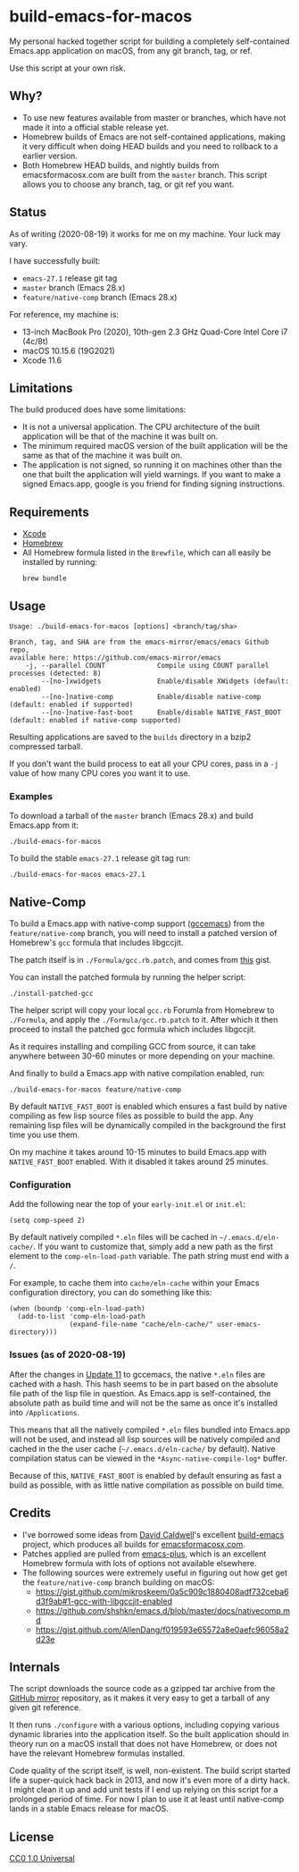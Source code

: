 # build-emacs-for-macos

My personal hacked together script for building a completely self-contained
Emacs.app application on macOS, from any git branch, tag, or ref.

Use this script at your own risk.

## Why?

- To use new features available from master or branches, which have not made it
  into a official stable release yet.
- Homebrew builds of Emacs are not self-contained applications, making it very
  difficult when doing HEAD builds and you need to rollback to a earlier
  version.
- Both Homebrew HEAD builds, and nightly builds from emacsformacosx.com are
  built from the `master` branch. This script allows you to choose any branch,
  tag, or git ref you want.

## Status

As of writing (2020-08-19) it works for me on my machine. Your luck may vary.

I have successfully built:

- `emacs-27.1` release git tag
- `master` branch (Emacs 28.x)
- `feature/native-comp` branch (Emacs 28.x)

For reference, my machine is:

- 13-inch MacBook Pro (2020), 10th-gen 2.3 GHz Quad-Core Intel Core i7 (4c/8t)
- macOS 10.15.6 (19G2021)
- Xcode 11.6

## Limitations

The build produced does have some limitations:

- It is not a universal application. The CPU architecture of the built
  application will be that of the machine it was built on.
- The minimum required macOS version of the built application will be the same
  as that of the machine it was built on.
- The application is not signed, so running it on machines other than the one
  that built the application will yield warnings. If you want to make a signed
  Emacs.app, google is you friend for finding signing instructions.

## Requirements

- [Xcode](https://apps.apple.com/gb/app/xcode/id497799835?mt=12)
- [Homebrew](https://brew.sh/)
- All Homebrew formula listed in the `Brewfile`, which can all easily be
  installed by running:
  ```
  brew bundle
  ```

## Usage

```
Usage: ./build-emacs-for-macos [options] <branch/tag/sha>

Branch, tag, and SHA are from the emacs-mirror/emacs/emacs Github repo,
available here: https://github.com/emacs-mirror/emacs
    -j, --parallel COUNT             Compile using COUNT parallel processes (detected: 8)
        --[no-]xwidgets              Enable/disable XWidgets (default: enabled)
        --[no-]native-comp           Enable/disable native-comp (default: enabled if supported)
        --[no-]native-fast-boot      Enable/disable NATIVE_FAST_BOOT (default: enabled if native-comp supported)
```

Resulting applications are saved to the `builds` directory in a bzip2 compressed
tarball.

If you don't want the build process to eat all your CPU cores, pass in a `-j`
value of how many CPU cores you want it to use.

### Examples

To download a tarball of the `master` branch (Emacs 28.x) and build Emacs.app
from it:

```
./build-emacs-for-macos
```

To build the stable `emacs-27.1` release git tag run:

```
./build-emacs-for-macos emacs-27.1
```

## Native-Comp

To build a Emacs.app with native-comp support
([gccemacs](https://akrl.sdf.org/gccemacs.html)) from the `feature/native-comp`
branch, you will need to install a patched version of Homebrew's `gcc` formula
that includes libgccjit.

The patch itself is in `./Formula/gcc.rb.patch`, and comes from
[this](https://gist.github.com/mikroskeem/0a5c909c1880408adf732ceba6d3f9ab#1-gcc-with-libgccjit-enabled)
gist.

You can install the patched formula by running the helper script:

```
./install-patched-gcc
```

The helper script will copy your local `gcc.rb` Forumla from Homebrew to
`./Formula`, and apply the `./Formula/gcc.rb.patch` to it. After which it then
proceed to install the patched gcc formula which includes libgccjit.

As it requires installing and compiling GCC from source, it can take anywhere
between 30-60 minutes or more depending on your machine.

And finally to build a Emacs.app with native compilation enabled, run:

```
./build-emacs-for-macos feature/native-comp
```

By default `NATIVE_FAST_BOOT` is enabled which ensures a fast build by native
compiling as few lisp source files as possible to build the app. Any remaining
lisp files will be dynamically compiled in the background the first time you use
them.

On my machine it takes around 10-15 minutes to build Emacs.app with
`NATIVE_FAST_BOOT` enabled. With it disabled it takes around 25 minutes.

### Configuration

Add the following near the top of your `early-init.el` or `init.el`:

```elisp
(setq comp-speed 2)
```

By default natively compiled `*.eln` files will be cached in
`~/.emacs.d/eln-cache/`. If you want to customize that, simply add a new path as
the first element to the `comp-eln-load-path` variable. The path string must end
with a `/`.

For example, to cache them into `cache/eln-cache` within your Emacs
configuration directory, you can do something like this:

```elisp
(when (boundp 'comp-eln-load-path)
  (add-to-list 'comp-eln-load-path
               (expand-file-name "cache/eln-cache/" user-emacs-directory)))
```

### Issues (as of 2020-08-19)

After the changes in [Update 11](https://akrl.sdf.org/gccemacs.html#org4b11ea1)
to gccemacs, the native `*.eln` files are cached with a hash. This hash seems to
be in part based on the absolute file path of the lisp file in question. As
Emacs.app is self-contained, the absolute path as build time and will not be the
same as once it's installed into `/Applications`.

This means that all the natively compiled `*.eln` files bundled into Emacs.app
will not be used, and instead all lisp sources will be natively compiled and
cached in the the user cache (`~/.emacs.d/eln-cache/` by default). Native
compilation status can be viewed in the `*Async-native-compile-log*` buffer.

Because of this, `NATIVE_FAST_BOOT` is enabled by default ensuring as fast a
build as possible, with as little native compilation as possible on build time.

## Credits

- I've borrowed some ideas from [David Caldwell](https://github.com/caldwell)'s
  excellent [build-emacs](https://github.com/caldwell/build-emacs) project,
  which produces all builds for
  [emacsformacosx.com](https://emacsformacosx.com).
- Patches applied are pulled from
  [emacs-plus](https://github.com/d12frosted/homebrew-emacs-plus), which is an
  excellent Homebrew formula with lots of options not available elsewhere.
- The following sources were extremely useful in figuring out how get get the
  `feature/native-comp` branch building on macOS:
  - https://gist.github.com/mikroskeem/0a5c909c1880408adf732ceba6d3f9ab#1-gcc-with-libgccjit-enabled
  - https://github.com/shshkn/emacs.d/blob/master/docs/nativecomp.md
  - https://gist.github.com/AllenDang/f019593e65572a8e0aefc96058a2d23e

## Internals

The script downloads the source code as a gzipped tar archive from the
[GitHub mirror](https://github.com/emacs-mirror/emacs) repository, as it makes
it very easy to get a tarball of any given git reference.

It then runs `./configure` with a various options, including copying various
dynamic libraries into the application itself. So the built application should
in theory run on a macOS install that does not have Homebrew, or does not have
the relevant Homebrew formulas installed.

Code quality of the script itself, is well, non-existent. The build script
started life a super-quick hack back in 2013, and now it's even more of a dirty
hack. I might clean it up and add unit tests if I end up relying on this script
for a prolonged period of time. For now I plan to use it at least until
native-comp lands in a stable Emacs release for macOS.

## License

[CC0 1.0 Universal](http://creativecommons.org/publicdomain/zero/1.0/)
